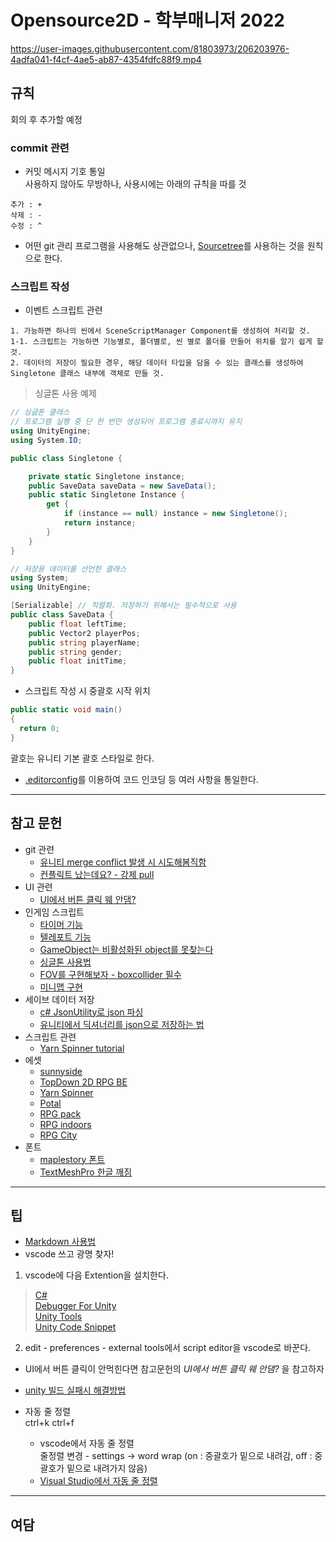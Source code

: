# Opensource2D - 학부매니저 2022

https://user-images.githubusercontent.com/81803973/206203976-4adfa041-f4cf-4ae5-ab87-4354fdfc88f9.mp4

## 규칙
회의 후 추가할 예정

### commit 관련

* 커밋 메시지 기호 통일   
사용하지 않아도 무방하나, 사용시에는 아래의 규칙을 따를 것
```
추가 : +
삭제 : -
수정 : ^
```
* 어떤 git 관리 프로그램을 사용해도 상관없으나, [Sourcetree](https://www.sourcetreeapp.com/)를 사용하는 것을 원칙으로 한다.

### 스크립트 작성
* 이벤트 스크립트 관련
```
1. 가능하면 하나의 씬에서 SceneScriptManager Component를 생성하여 처리할 것.
1-1. 스크립트는 가능하면 기능별로, 폴더별로, 씬 별로 폴더를 만들어 위치를 알기 쉽게 할 것.
2. 데이터의 저장이 필요한 경우, 해당 데이터 타입을 담을 수 있는 클래스를 생성하여 Singletone 클래스 내부에 객체로 만들 것.
```
> 싱글톤 사용 예제
```c#
// 싱글톤 클래스
// 프로그램 실행 중 단 한 번만 생성되어 프로그램 종료시까지 유지
using UnityEngine;
using System.IO;

public class Singletone {

    private static Singletone instance;
    public SaveData saveData = new SaveData();
    public static Singletone Instance {
        get {
            if (instance == null) instance = new Singletone();
            return instance;
        }
    }
}
```
```c#
// 저장용 데이터를 선언한 클래스
using System;
using UnityEngine;

[Serializable] // 직렬화. 저장하기 위해서는 필수적으로 사용
public class SaveData {
    public float leftTime;
    public Vector2 playerPos;
    public string playerName;
    public string gender;
    public float initTime;
}
```
* 스크립트 작성 시 중괄호 시작 위치
```c#
public static void main()
{
  return 0;
}
```
괄호는 유니티 기본 괄호 스타일로 한다.

* [.editorconfig](https://www.lesstif.com/software-architect/editorconfig-maintain-consistent-coding-styles-129008089.html)를 이용하여 코드 인코딩 등 여러 사항을 통일한다.

* * *
## 참고 문헌
* git 관련
  - [유니티 merge conflict 발생 시 시도해봄직함](https://cookiehcl.tistory.com/1)
  - [컨플릭트 났는데요? - 강제 pull](https://mosei.tistory.com/m/entry/GIT-git-pull-%EC%8B%9C-merge-%EC%98%A4%EB%A5%98%EA%B0%80-%EB%82%A0%EB%95%8C-%EA%B0%95%EC%A0%9C-git-pull-%EB%8D%AE%EC%96%B4%EC%93%B0%EA%B8%B0-%EB%B0%A9%EB%B2%95)
* UI 관련
  - [UI에서 버튼 클릭 웨 안댐?](https://wonsorang.tistory.com/693)
* 인게임 스크립트
  - [타이머 기능](https://youtu.be/9wAOJC6j1R4)
  - [텔레포트 기능](https://youtu.be/9JvZwMmEydQ)
  - [GameObject는 비활성화된 object를 못찾는다](https://prosto.tistory.com/147)
  - [싱글톤 사용법](https://glikmakesworld.tistory.com/2)
  - [FOV를 구현해보자 - boxcollider 필수](https://youtu.be/OQ1dRX5NyM0)
  - [미니맵 구현](https://ncube-studio.tistory.com/40)
* 세이브 데이터 저장
  - [c# JsonUtility로 json 파싱](https://bloodstrawberry.tistory.com/754)
  - [유니티에서 딕셔너리를 json으로 저장하는 법](https://timeboxstory.tistory.com/138)
* 스크립트 관련
  - [Yarn Spinner tutorial](https://youtu.be/CJu0ObGDQHY)
* 에셋
  - [sunnyside](https://danieldiggle.itch.io/sunnyside)
  - [TopDown 2D RPG BE](https://assetstore.unity.com/packages/2d/characters/top-down-2d-rpg-assets-pack-188718)
  - [Yarn Spinner](https://docs.yarnspinner.dev/)
  - [Potal](https://www.pngwing.com/ko/free-png-kubkt)
  - [RPG pack](https://www.kenney.nl/assets/roguelike-rpg-pack)
  - [RPG indoors](https://www.kenney.nl/assets/roguelike-indoors)
  - [RPG City](https://www.kenney.nl/assets/roguelike-indoors)
* 폰트
  - [maplestory 폰트](https://maplestory.nexon.com/Media/Font)
  - [TextMeshPro 한글 깨짐](https://blockdmask.tistory.com/590)

* * *
## 팁
* [Markdown 사용법](https://gist.github.com/ihoneymon/652be052a0727ad59601)
* vscode 쓰고 광명 찾자!
1. vscode에 다음 Extention을 설치한다.
> [C#](https://marketplace.visualstudio.com/items?itemName=ms-dotnettools.csharp)    
> [Debugger For Unity](https://marketplace.visualstudio.com/items?itemName=Unity.unity-debug, "This extension is deprecated as it is no longer being maintained 라고 뜨지만 사용에 문제 없다.")    
> [Unity Tools](https://marketplace.visualstudio.com/items?itemName=Tobiah.unity-tools)    
> [Unity Code Snippet](https://marketplace.visualstudio.com/items?itemName=kleber-swf.unity-code-snippets)    
2. edit - preferences - external tools에서 script editor을 vscode로 바꾼다.

* UI에서 버튼 클릭이 안먹힌다면 참고문헌의 *UI에서 버튼 클릭 웨 안댐?* 을 참고하자

* [unity 빌드 실패시 해결방법](https://citynetc.tistory.com/231)
* 자동 줄 정렬    
  ctrl+k ctrl+f    
  - vscode에서 자동 줄 정렬    
    줄정렬 변경 - settings → word wrap (on : 중괄호가 밑으로 내려감, off : 중괄호가 밑으로 내려가지 않음)
  - [Visual Studio에서 자동 줄 정렬](https://notstop.co.kr/1026)
* * *
## 여담
